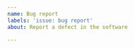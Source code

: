 ```yaml
---
name: Bug report
labels: 'issue: bug report'
about: Report a defect in the software

---
```


<!--
Thank you for your bug report.

NOTE:

    If you're asking about how to use OpenSSL, this isn't the right 
    forum.  Please see our User Support resources:
    https://github.com/openssl/openssl/blob/master/.github/SUPPORT.md

Please remember to tell us in what OpenSSL version you found the issue.

For build issues:

    If this is a build issue, please include the configuration output
    as well as a log of all errors.  Don't forget to include the exact
    commands you typed.

    With OpenSSL before 1.1.1, the configuration output comes from the
    configuration command.  With OpenSSL 1.1.1 and on, it's the output
    of `perl configdata.pm --dump`

For other issues:

    If it isn't a build issue, example code or commands to reproduce
    the issue is highly appreciated.
    Also, please remember to tell us if you worked with your own
    OpenSSL build or if it is system provided.

Please remember to put ``` lines before and after any commands plus
output and code, like this:

    ```
    $ echo output output output
    output output output
    ```

    ```
    #include <stdio.h>
    
    int main() {
        int foo = 1;
        printf("%d\n", foo);
    }
    ```
-->
